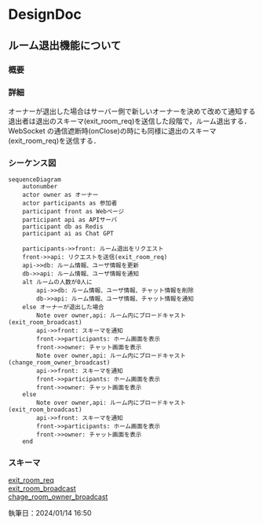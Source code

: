 # DesignDoc

## ルーム退出機能について

### 概要

### 詳細

オーナーが退出した場合はサーバー側で新しいオーナーを決めて改めて通知する  
退出者は退出のスキーマ(exit_room_req)を送信した段階で，ルーム退出する．WebSocket の通信遮断時(onClose)の時にも同様に退出のスキーマ(exit_room_req)を送信する．

### シーケンス図

```mermaid
sequenceDiagram
    autonumber
    actor owner as オーナー
    actor participants as 参加者
    participant front as Webページ
    participant api as APIサーバ
    participant db as Redis
    participant ai as Chat GPT

    participants->>front: ルーム退出をリクエスト
    front->>api: リクエストを送信(exit_room_req)
    api->>db: ルーム情報、ユーザ情報を更新
    db->>api: ルーム情報、ユーザ情報を通知
    alt ルームの人数が0人に
        api->>db: ルーム情報、ユーザ情報、チャット情報を削除
        db->>api: ルーム情報、ユーザ情報、チャット情報を通知
    else オーナーが退出した場合
        Note over owner,api: ルーム内にブロードキャスト(exit_room_broadcast)
        api->>front: スキーマを通知
        front->>participants: ホーム画面を表示
        front->>owner: チャット画面を表示
        Note over owner,api: ルーム内にブロードキャスト(change_room_owner_broadcast)
        api->>front: スキーマを通知
        front->>participants: ホーム画面を表示
        front->>owner: チャット画面を表示
    else
        Note over owner,api: ルーム内にブロードキャスト(exit_room_broadcast)
        api->>front: スキーマを通知
        front->>participants: ホーム画面を表示
        front->>owner: チャット画面を表示
    end
```

### スキーマ

[exit_room_req](/docs/DesignDog/schema/03_ルーム退出/exit_room_req.json)  
[exit_room_broadcast](/docs/DesignDog/schema/03_ルーム退出/exit_room_broadcast.json)  
[chage_room_owner_broadcast](/docs/DesignDog/schema/03_ルーム退出/change_room_owner_broadcast.json)

執筆日：2024/01/14 16:50

